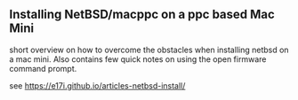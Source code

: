 Installing NetBSD/macppc on a ppc based Mac Mini
------------------------------------------------

short overview on how to overcome the obstacles when installing netbsd on a mac mini.
Also contains few quick notes on using the open firmware command prompt.

see https://e17i.github.io/articles-netbsd-install/
